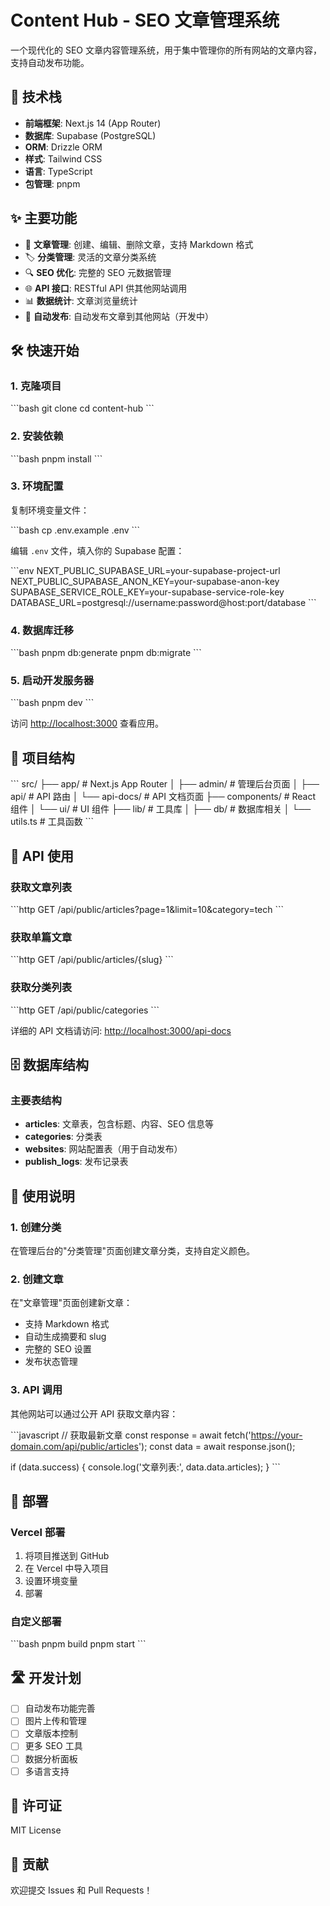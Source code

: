 # Content Hub - SEO 文章管理系统

一个现代化的 SEO 文章内容管理系统，用于集中管理你的所有网站的文章内容，支持自动发布功能。

## 🚀 技术栈

- **前端框架**: Next.js 14 (App Router)
- **数据库**: Supabase (PostgreSQL)
- **ORM**: Drizzle ORM
- **样式**: Tailwind CSS
- **语言**: TypeScript
- **包管理**: pnpm

## ✨ 主要功能

- 📝 **文章管理**: 创建、编辑、删除文章，支持 Markdown 格式
- 🏷️ **分类管理**: 灵活的文章分类系统
- 🔍 **SEO 优化**: 完整的 SEO 元数据管理
- 🌐 **API 接口**: RESTful API 供其他网站调用
- 📊 **数据统计**: 文章浏览量统计
- 🚀 **自动发布**: 自动发布文章到其他网站（开发中）

## 🛠️ 快速开始

### 1. 克隆项目

\`\`\`bash git clone <repository-url> cd content-hub \`\`\`

### 2. 安装依赖

\`\`\`bash pnpm install \`\`\`

### 3. 环境配置

复制环境变量文件：

\`\`\`bash cp .env.example .env \`\`\`

编辑 `.env` 文件，填入你的 Supabase 配置：

\`\`\`env NEXT_PUBLIC_SUPABASE_URL=your-supabase-project-url NEXT_PUBLIC_SUPABASE_ANON_KEY=your-supabase-anon-key SUPABASE_SERVICE_ROLE_KEY=your-supabase-service-role-key DATABASE_URL=postgresql://username:password@host:port/database \`\`\`

### 4. 数据库迁移

\`\`\`bash pnpm db:generate pnpm db:migrate \`\`\`

### 5. 启动开发服务器

\`\`\`bash pnpm dev \`\`\`

访问 [http://localhost:3000](http://localhost:3000) 查看应用。

## 📁 项目结构

\`\`\` src/ ├── app/ # Next.js App Router │ ├── admin/ # 管理后台页面 │ ├── api/ # API 路由 │ └── api-docs/ # API 文档页面 ├── components/ # React 组件 │ └── ui/ # UI 组件 ├── lib/ # 工具库 │ ├── db/ # 数据库相关 │ └── utils.ts # 工具函数 \`\`\`

## 🔌 API 使用

### 获取文章列表

\`\`\`http GET /api/public/articles?page=1&limit=10&category=tech \`\`\`

### 获取单篇文章

\`\`\`http GET /api/public/articles/{slug} \`\`\`

### 获取分类列表

\`\`\`http GET /api/public/categories \`\`\`

详细的 API 文档请访问: [http://localhost:3000/api-docs](http://localhost:3000/api-docs)

## 🗄️ 数据库结构

### 主要表结构

- **articles**: 文章表，包含标题、内容、SEO 信息等
- **categories**: 分类表
- **websites**: 网站配置表（用于自动发布）
- **publish_logs**: 发布记录表

## 📝 使用说明

### 1. 创建分类

在管理后台的"分类管理"页面创建文章分类，支持自定义颜色。

### 2. 创建文章

在"文章管理"页面创建新文章：

- 支持 Markdown 格式
- 自动生成摘要和 slug
- 完整的 SEO 设置
- 发布状态管理

### 3. API 调用

其他网站可以通过公开 API 获取文章内容：

\`\`\`javascript // 获取最新文章 const response = await fetch('https://your-domain.com/api/public/articles'); const data = await response.json();

if (data.success) { console.log('文章列表:', data.data.articles); } \`\`\`

## 🚀 部署

### Vercel 部署

1. 将项目推送到 GitHub
2. 在 Vercel 中导入项目
3. 设置环境变量
4. 部署

### 自定义部署

\`\`\`bash pnpm build pnpm start \`\`\`

## 🛣️ 开发计划

- [ ] 自动发布功能完善
- [ ] 图片上传和管理
- [ ] 文章版本控制
- [ ] 更多 SEO 工具
- [ ] 数据分析面板
- [ ] 多语言支持

## 📄 许可证

MIT License

## 🤝 贡献

欢迎提交 Issues 和 Pull Requests！
